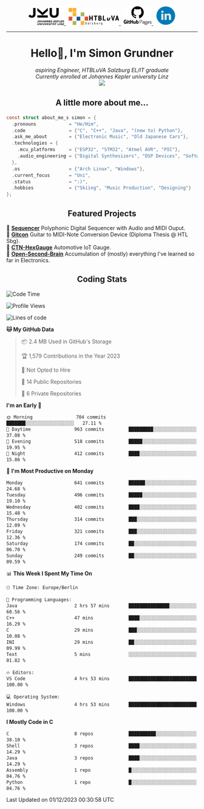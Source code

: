 <p align="center">
  <a href="https://www.jku.at/">
    <picture>
      <source media="(prefers-color-scheme: dark)" srcset="/images/jku_logo_weiss.png" height="45"/>
      <img alt="JKU Linz" src="/images/jku_logo_schwarz.png" height="45"/>
    </picture>
  </a> &nbsp;
   
  <a href="http://www.htl-salzburg.ac.at/startseite.html">
    <picture>
      <source media="(prefers-color-scheme: dark)" srcset="/images/htlbla_logo_weiss.png" height="45"/>
      <img alt="HTBLuVA Salzburg" src="/images/htlbla_logo_schwarz.png" height="45"/>
    </picture>
  </a> &nbsp;
   
  <a href="https://s-grundner.github.io/">
    <picture>
      <source media="(prefers-color-scheme: dark)" srcset="/images/pages_weiss.png" height="50"/>
      <img alt="Pages" src="/images/pages.png" height="50"/>
    </picture>
  </a> &nbsp;
  
  <a href="https://www.linkedin.com/in/simon-grundner/">
    <img alt="LinkedIn" src="/images/LinkedIn.png" height="50"/>
  </a>
</p>

---

<h1 align="center">Hello👋, I'm Simon Grundner</h1>

<p align="center">
  <em>
    aspiring Engineer, HTBLuVA Salzburg EL/IT graduate<br>
    Currently enrolled at Johannes Kepler university Linz
    </a><br><img src="https://media.giphy.com/media/WUlplcMpOCEmTGBtBW/giphy.gif" width="40">
  </em><br>
</p>
 
<h2 align="center"> A little more about me...</h2>
  
```c
const struct about_me_s simon = {
  .pronouns            = "He/Him",
  .code                = {"C", "C++", "Java", "(new to) Python"},
  .ask_me_about        = {"Electronic Music", "Old Japanese Cars"},
  .technologies = { 
    .mcu_platforms     = {"ESP32", "STM32", "Atmel AVR", "PIC"},
    .audio_engineering = {"Digital Synthesizers", "DSP Devices", "Software Sounddesign"},
  },
  .os                  = {"Arch Linux", "Windows"},
  .current_focus       = "Uni",
  .status              = ":)",
  .hobbies             = {"Skiing", "Music Production", "Designing"}
};
 ```
<h2 align="center">Featured Projects</h2>

🎹 [**Sequencer**](https://github.com/s-grundner/HWEP-Sequencer) Polyphonic Digital Sequencer with Audio and MIDI Ouput. <br/>
🎸 [**Gitcon**](https://github.com/s-grundner/MTAP-MIDI-Guitar-Converter) Guitar to MIDI-Note Conversion Device (Diploma Thesis @ HTL Sbg). <br/>
🚗 [**CTN-HexGauge**](https://github.com/s-grundner/CTN-HexGauge) Automotive IoT Gauge. <br/>
🧠 [**Open-Second-Brain**](https://github.com/s-grundner/Elektronik) Accumulation of (mostly) everything I've learned so far in Electronics. <br/>

<h2 align="center"> Coding Stats </h2>

<!--START_SECTION:waka-->
![Code Time](http://img.shields.io/badge/Code%20Time-279%20hrs%2015%20mins-blue)

![Profile Views](http://img.shields.io/badge/Profile%20Views-13-blue)

![Lines of code](https://img.shields.io/badge/From%20Hello%20World%20I%27ve%20Written-21.4%20million%20lines%20of%20code-blue)

**🐱 My GitHub Data** 

> 📦 2.4 MB Used in GitHub's Storage 
 > 
> 🏆 1,579 Contributions in the Year 2023
 > 
> 🚫 Not Opted to Hire
 > 
> 📜 14 Public Repositories 
 > 
> 🔑 6 Private Repositories 
 > 
**I'm an Early 🐤** 

```text
🌞 Morning                704 commits         ███████░░░░░░░░░░░░░░░░░░   27.11 % 
🌆 Daytime                963 commits         █████████░░░░░░░░░░░░░░░░   37.08 % 
🌃 Evening                518 commits         █████░░░░░░░░░░░░░░░░░░░░   19.95 % 
🌙 Night                  412 commits         ████░░░░░░░░░░░░░░░░░░░░░   15.86 % 
```
📅 **I'm Most Productive on Monday** 

```text
Monday                   641 commits         ██████░░░░░░░░░░░░░░░░░░░   24.68 % 
Tuesday                  496 commits         █████░░░░░░░░░░░░░░░░░░░░   19.10 % 
Wednesday                402 commits         ████░░░░░░░░░░░░░░░░░░░░░   15.48 % 
Thursday                 314 commits         ███░░░░░░░░░░░░░░░░░░░░░░   12.09 % 
Friday                   321 commits         ███░░░░░░░░░░░░░░░░░░░░░░   12.36 % 
Saturday                 174 commits         ██░░░░░░░░░░░░░░░░░░░░░░░   06.70 % 
Sunday                   249 commits         ██░░░░░░░░░░░░░░░░░░░░░░░   09.59 % 
```


📊 **This Week I Spent My Time On** 

```text
🕑︎ Time Zone: Europe/Berlin

💬 Programming Languages: 
Java                     2 hrs 57 mins       ███████████████░░░░░░░░░░   60.56 % 
C++                      47 mins             ████░░░░░░░░░░░░░░░░░░░░░   16.29 % 
C                        29 mins             ███░░░░░░░░░░░░░░░░░░░░░░   10.08 % 
INI                      29 mins             ██░░░░░░░░░░░░░░░░░░░░░░░   09.99 % 
Text                     5 mins              ░░░░░░░░░░░░░░░░░░░░░░░░░   01.82 % 

🔥 Editors: 
VS Code                  4 hrs 53 mins       █████████████████████████   100.00 % 

💻 Operating System: 
Windows                  4 hrs 53 mins       █████████████████████████   100.00 % 
```

**I Mostly Code in C** 

```text
C                        8 repos             ██████████░░░░░░░░░░░░░░░   38.10 % 
Shell                    3 repos             ████░░░░░░░░░░░░░░░░░░░░░   14.29 % 
Java                     3 repos             ████░░░░░░░░░░░░░░░░░░░░░   14.29 % 
Assembly                 1 repo              █░░░░░░░░░░░░░░░░░░░░░░░░   04.76 % 
Python                   1 repo              █░░░░░░░░░░░░░░░░░░░░░░░░   04.76 % 
```




 Last Updated on 01/12/2023 00:30:58 UTC
<!--END_SECTION:waka-->
